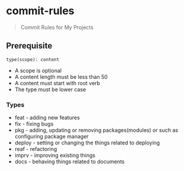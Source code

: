 # commit-rules
> Commit Rules for My Projects

## Prerequisite  
```
type(scope): content
```
- A scope is optional
- A content length must be less than 50
- A content must start with root verb
- The type must be lower case

### Types

* feat - adding new features
* fix - fixing bugs
* pkg - adding, updating or removing packages(modules) or such as configuring package manager
* deploy - setting or changing the things related to deploying
* reaf - refactoring
* imprv - improving existing things
* docs - behaving things related to documents
